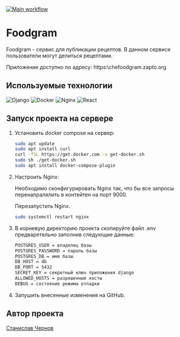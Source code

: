 [![Main workflow](https://github.com/StasChernov/foodgram/actions/workflows/main.yml/badge.svg)](https://github.com/StasChernov/foodgram/actions/workflows/main.yml)

#  Foodgram

Foodgram - сервис для публикации рецептов.
В данном сервисе пользователи могут делиться рецептами.

Приложение доступно по адресу: https:\\chefoodgram.zapto.org

## Используемые технологии

![Django](https://img.shields.io/badge/django-%23092E20.svg?style=for-the-badge&logo=django&logoColor=white)
![Docker](https://img.shields.io/badge/docker-%230db7ed.svg?style=for-the-badge&logo=docker&logoColor=white)
![Nginx](https://img.shields.io/badge/nginx-%23009639.svg?style=for-the-badge&logo=nginx&logoColor=white)
![React](https://img.shields.io/badge/react-%2320232a.svg?style=for-the-badge&logo=react&logoColor=%2361DAFB)

## Запуск проекта на сервере

1. Установить docker compose на сервер:
    ```bash
    sudo apt update
    sudo apt install curl
    curl -fSL https://get.docker.com -o get-docker.sh
    sudo sh ./get-docker.sh
    sudo apt install docker-compose-plugin
    ```

2. Настроить Nginx:

   Необходимо сконфигурировать Nginx так, что бы все запросы перенапралялить в контейтен на порт 9000.
   
   Перезапустить Nginx.

   ```bash
   sudo systemctl restart nginx
   ```

3. В корневую директорию проекта скопируйте файл .env предваретельно заполнив следующие данные:
    ``` bash
    POSTGRES_USER = владелец базы
    POSTGRES_PASSWORD = пароль базы
    POSTGRES_DB = имя базы
    DB_HOST = db
    DB_PORT = 5432
    SECRET_KEY = секретный ключ приложения django
    ALLOWED_HOSTS = разрешенные хосты
    DEBUG = состояние режима отладки
    ```        

4. Запушить внесенные изменения на GitHub.

## Автор проекта
[Станислав Чернов](https://github.com/StasChernov)
